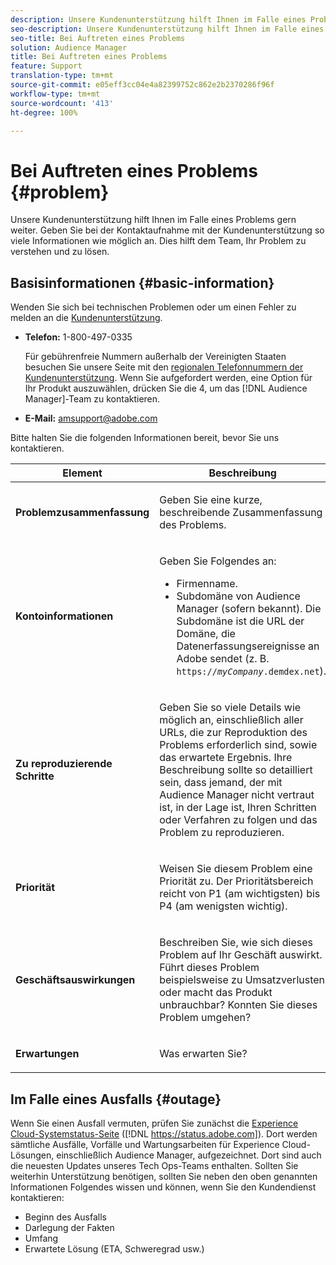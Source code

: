 ```yaml
---
description: Unsere Kundenunterstützung hilft Ihnen im Falle eines Problems gern weiter. Geben Sie bei der Kontaktaufnahme mit der Kundenunterstützung so viele Informationen wie möglich an. Dies hilft dem Team, Ihr Problem zu verstehen und zu lösen.
seo-description: Unsere Kundenunterstützung hilft Ihnen im Falle eines Problems gern weiter. Geben Sie bei der Kontaktaufnahme mit der Kundenunterstützung so viele Informationen wie möglich an. Dies hilft dem Team, Ihr Problem zu verstehen und zu lösen.
seo-title: Bei Auftreten eines Problems
solution: Audience Manager
title: Bei Auftreten eines Problems
feature: Support
translation-type: tm+mt
source-git-commit: e05eff3cc04e4a82399752c862e2b2370286f96f
workflow-type: tm+mt
source-wordcount: '413'
ht-degree: 100%

---
```



# Bei Auftreten eines Problems {#problem}

Unsere Kundenunterstützung hilft Ihnen im Falle eines Problems gern weiter. Geben Sie bei der Kontaktaufnahme mit der Kundenunterstützung so viele Informationen wie möglich an. Dies hilft dem Team, Ihr Problem zu verstehen und zu lösen.

## Basisinformationen {#basic-information}

<!-- 

r_problem.xml

 -->

Wenden Sie sich bei technischen Problemen oder um einen Fehler zu melden an die [Kundenunterstützung](https://helpx.adobe.com/de/marketing-cloud/contact-support.html).

* **Telefon:** 1-800-497-0335

   Für gebührenfreie Nummern außerhalb der Vereinigten Staaten besuchen Sie unsere Seite mit den [regionalen Telefonnummern der Kundenunterstützung](https://helpx.adobe.com/de/contact/dma-external/DMACustomeCareRegionalPhoneNumbers.html). Wenn Sie aufgefordert werden, eine Option für Ihr Produkt auszuwählen, drücken Sie die 4, um das [!DNL Audience Manager]-Team zu kontaktieren.

* **E-Mail:** amsupport@adobe.com

Bitte halten Sie die folgenden Informationen bereit, bevor Sie uns kontaktieren.

<table id="table_28E76031E2804265B1A48AB2659F68F0"> 
 <thead> 
  <tr> 
   <th colname="col1" class="entry"> Element </th> 
   <th colname="col2" class="entry"> Beschreibung </th> 
  </tr>
 </thead>
 <tbody> 
  <tr> 
   <td colname="col1"> <p><b>Problemzusammenfassung</b> </p> </td> 
   <td colname="col2"> <p>Geben Sie eine kurze, beschreibende Zusammenfassung des Problems. </p> </td> 
  </tr> 
  <tr> 
   <td colname="col1"> <p><b>Kontoinformationen</b> </p> </td> 
   <td colname="col2"> <p>Geben Sie Folgendes an: </p> <p> 
     <ul id="ul_6ACF6EF2165C4041A891FF36D78BBA63"> 
      <li id="li_86573CAAE8454BE6BDF44F9A8281FF95">Firmenname. </li> 
      <li id="li_8259BB738BA84A13982A8E84BCF56B2A">Subdomäne von <span class="keyword">Audience Manager</span> (sofern bekannt). Die Subdomäne ist die URL der Domäne, die Datenerfassungsereignisse an <span class="keyword"> Adobe</span> sendet (z. B. <code>https://<i>myCompany</i>.demdex.net</code>). </li> 
     </ul> </p> </td> 
  </tr> 
  <tr> 
   <td colname="col1"> <p><b>Zu reproduzierende Schritte</b> </p> </td> 
   <td colname="col2"> <p>Geben Sie so viele Details wie möglich an, einschließlich aller URLs, die zur Reproduktion des Problems erforderlich sind, sowie das erwartete Ergebnis. Ihre Beschreibung sollte so detailliert sein, dass jemand, der mit <span class="keyword">Audience Manager</span> nicht vertraut ist, in der Lage ist, Ihren Schritten oder Verfahren zu folgen und das Problem zu reproduzieren. </p> </td> 
  </tr> 
  <tr> 
   <td colname="col1"> <p><b>Priorität</b> </p> </td> 
   <td colname="col2"> <p>Weisen Sie diesem Problem eine Priorität zu. Der Prioritätsbereich reicht von P1 (am wichtigsten) bis P4 (am wenigsten wichtig). </p> </td> 
  </tr> 
  <tr> 
   <td colname="col1"> <p><b>Geschäftsauswirkungen</b> </p> </td> 
   <td colname="col2"> <p>Beschreiben Sie, wie sich dieses Problem auf Ihr Geschäft auswirkt. Führt dieses Problem beispielsweise zu Umsatzverlusten oder macht das Produkt unbrauchbar? Konnten Sie dieses Problem umgehen? </p> </td> 
  </tr> 
  <tr> 
   <td colname="col1"> <p><b>Erwartungen</b> </p> </td> 
   <td colname="col2"> <p>Was erwarten Sie? </p> </td> 
  </tr> 
 </tbody> 
</table>

## Im Falle eines Ausfalls {#outage}

Wenn Sie einen Ausfall vermuten, prüfen Sie zunächst die [Experience Cloud-Systemstatus-Seite](https://status.adobe.com) ([!DNL https://status.adobe.com]). Dort werden sämtliche Ausfälle, Vorfälle und Wartungsarbeiten für Experience Cloud-Lösungen, einschließlich Audience Manager, aufgezeichnet. Dort sind auch die neuesten Updates unseres Tech Ops-Teams enthalten. Sollten Sie weiterhin Unterstützung benötigen, sollten Sie neben den oben genannten Informationen Folgendes wissen und können, wenn Sie den Kundendienst kontaktieren:

* Beginn des Ausfalls
* Darlegung der Fakten
* Umfang
* Erwartete Lösung (ETA, Schweregrad usw.)